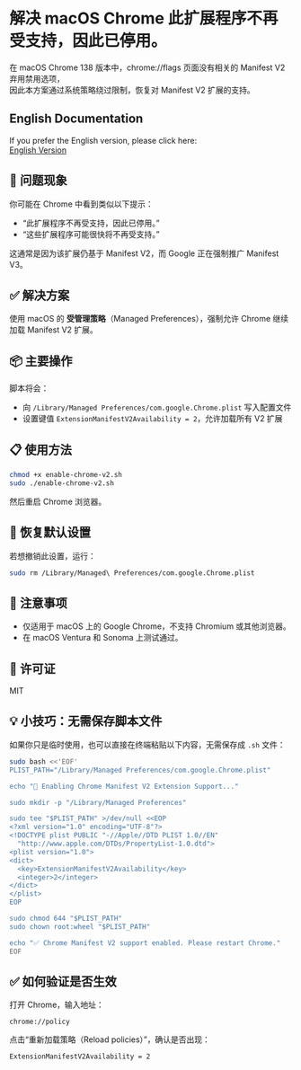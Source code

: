 # 解决 macOS Chrome 此扩展程序不再受支持，因此已停用。

在 macOS Chrome 138 版本中，chrome://flags 页面没有相关的 Manifest V2 弃用禁用选项，  
因此本方案通过系统策略绕过限制，恢复对 Manifest V2 扩展的支持。

## English Documentation

If you prefer the English version, please click here:  
[English Version](README.en.md)

## 🚨 问题现象

你可能在 Chrome 中看到类似以下提示：

- “此扩展程序不再受支持，因此已停用。”
- “这些扩展程序可能很快将不再受支持。”

这通常是因为该扩展仍基于 Manifest V2，而 Google 正在强制推广 Manifest V3。

## ✅ 解决方案

使用 macOS 的 **受管理策略**（Managed Preferences），强制允许 Chrome 继续加载 Manifest V2 扩展。

## 📦 主要操作

脚本将会：

- 向 `/Library/Managed Preferences/com.google.Chrome.plist` 写入配置文件
- 设置键值 `ExtensionManifestV2Availability = 2`，允许加载所有 V2 扩展

## 📋 使用方法

```bash
chmod +x enable-chrome-v2.sh
sudo ./enable-chrome-v2.sh
```

然后重启 Chrome 浏览器。

## 🔁 恢复默认设置

若想撤销此设置，运行：

```bash
sudo rm /Library/Managed\ Preferences/com.google.Chrome.plist
```

## 🧠 注意事项

- 仅适用于 macOS 上的 Google Chrome，不支持 Chromium 或其他浏览器。
- 在 macOS Ventura 和 Sonoma 上测试通过。

## 📄 许可证

MIT

## 💡 小技巧：无需保存脚本文件

如果你只是临时使用，也可以直接在终端粘贴以下内容，无需保存成 `.sh` 文件：

```bash
sudo bash <<'EOF'
PLIST_PATH="/Library/Managed Preferences/com.google.Chrome.plist"

echo "🔧 Enabling Chrome Manifest V2 Extension Support..."

sudo mkdir -p "/Library/Managed Preferences"

sudo tee "$PLIST_PATH" >/dev/null <<EOP
<?xml version="1.0" encoding="UTF-8"?>
<!DOCTYPE plist PUBLIC "-//Apple//DTD PLIST 1.0//EN"
  "http://www.apple.com/DTDs/PropertyList-1.0.dtd">
<plist version="1.0">
<dict>
  <key>ExtensionManifestV2Availability</key>
  <integer>2</integer>
</dict>
</plist>
EOP

sudo chmod 644 "$PLIST_PATH"
sudo chown root:wheel "$PLIST_PATH"

echo "✅ Chrome Manifest V2 support enabled. Please restart Chrome."
EOF
```

## ✅ 如何验证是否生效

打开 Chrome，输入地址：

```
chrome://policy
```

点击“重新加载策略（Reload policies）”，确认是否出现：
```
ExtensionManifestV2Availability = 2
```
